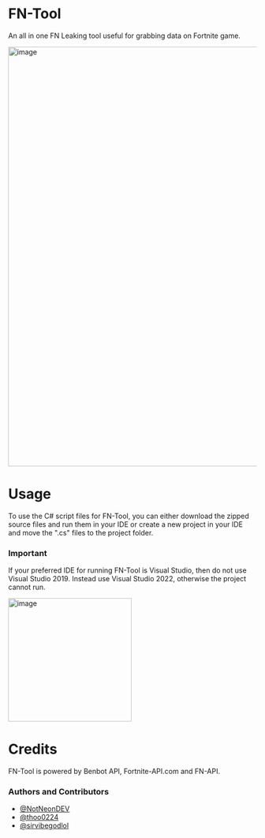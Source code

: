 # FN-Tool
An all in one FN Leaking tool useful for grabbing data on Fortnite game.

<img width="850" alt="image" src="https://user-images.githubusercontent.com/82705218/143269500-2b2fe398-358b-4550-afff-58e41ed3f40f.png">

# Usage 
To use the C# script files for FN-Tool, you can either download the zipped source files and run them in your IDE or create a new project in your IDE and move the ".cs" files to the project folder.
### Important
If your preferred IDE for running FN-Tool is Visual Studio, then do not use Visual Studio 2019. Instead use Visual Studio 2022, otherwise the project cannot run.


<img width="250" alt="image" src="https://user-images.githubusercontent.com/82705218/143269568-3578bde4-c137-40fb-b3ad-06b6930a4172.png">

# Credits
FN-Tool is powered by Benbot API, Fortnite-API.com and FN-API.

### Authors and Contributors

- [@NotNeonDEV](https://github.com/NotNeonDEV)
- [@thoo0224](https://github.com/thoo0224)
- [@sirvibegodlol](https://github.com/sirvibegodlol)
